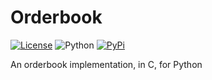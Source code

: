 # Orderbook

[![License](https://img.shields.io/badge/license-GLPv3-blue.svg)](LICENSE)
![Python](https://img.shields.io/badge/Python-3.7+-green.svg)
[![PyPi](https://img.shields.io/badge/PyPi-order-book-brightgreen.svg)](https://pypi.python.org/pypi/order-book)

An orderbook implementation, in C, for Python
